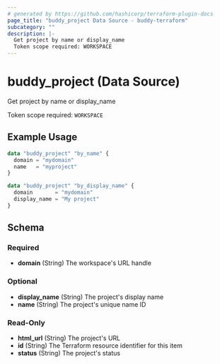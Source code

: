 ```yaml
---
# generated by https://github.com/hashicorp/terraform-plugin-docs
page_title: "buddy_project Data Source - buddy-terraform"
subcategory: ""
description: |-
  Get project by name or display_name
  Token scope required: WORKSPACE
---
```


# buddy_project (Data Source)

Get project by name or display_name

Token scope required: `WORKSPACE`

## Example Usage

```terraform
data "buddy_project" "by_name" {
  domain = "mydomain"
  name   = "myproject"
}

data "buddy_project" "by_display_name" {
  domain       = "mydomain"
  display_name = "My project"
}
```

<!-- schema generated by tfplugindocs -->
## Schema

### Required

- **domain** (String) The workspace's URL handle

### Optional

- **display_name** (String) The project's display name
- **name** (String) The project's unique name ID

### Read-Only

- **html_url** (String) The project's URL
- **id** (String) The Terraform resource identifier for this item
- **status** (String) The project's status


